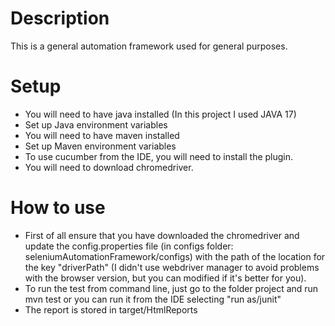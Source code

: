 # Description

This is a general automation framework used for general purposes.

# Setup

- You will need to have java installed (In this project I used JAVA 17)
- Set up Java environment variables
- You will need to have maven installed
- Set up Maven environment variables
- To use cucumber from the IDE, you will need to install the plugin.
- You will need to download chromedriver.

# How to use

- First of all ensure that you have downloaded the chromedriver and update the config.properties file (in configs folder: seleniumAutomationFramework/configs) with the path of the location for the key "driverPath" (I didn't use webdriver manager to avoid problems with the browser version, but you can modified if it's better for you).
- To run the test from command line, just go to the folder project and run mvn test or you can run it from the IDE selecting "run as/junit"
- The report is stored in target/HtmlReports


